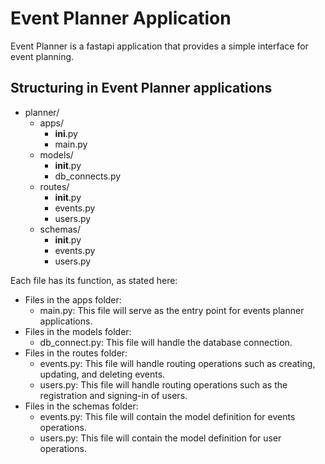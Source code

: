 # Event Planner Application

Event Planner is a fastapi application that provides a simple interface for event planning.

## Structuring in Event Planner applications

- planner/
  - apps/
      - __ini__.py
      - main.py
  - models/
      - __init__.py
      - db_connects.py
  - routes/
      - __init__.py
      - events.py
      - users.py
  - schemas/
      - __init__.py
      - events.py
      - users.py

Each file has its function, as stated here:

- Files in the apps folder:
  - main.py: This file will serve as the entry point for events planner applications.
- Files in the models folder:
  - db_connect.py: This file will handle the database connection.
- Files in the routes folder:
  - events.py: This file will handle routing operations such as creating, updating,
    and deleting events.
  - users.py: This file will handle routing operations such as the registration and
    signing-in of users.
- Files in the schemas folder:
  - events.py: This file will contain the model definition for events operations.
  - users.py: This file will contain the model definition for user operations.
